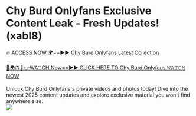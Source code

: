# Chy Burd Onlyfans Exclusive Content Leak - Fresh Updates! (xabl8)

🔥 ACCESS NOW 🌍==►► <a href="https://tinyurl.com/kvy9nzfs" rel="nofollow">Chy Burd Onlyfans Latest Collection</a>
<br><br>
[🔴🌍📺📱👉WA𝚃CH Now==►► CLICK HERE TO Chy Burd Onlyfans 𝚆𝙰𝚃𝙲𝙷 NOW](https://tinyurl.com/kvy9nzfs)
<br><br>
Unlock Chy Burd Onlyfans's private videos and photos today! Dive into the newest 2025 content updates and explore exclusive material you won’t find anywhere else.
<br>
<a href="https://tinyurl.com/kvy9nzfs" rel="nofollow" data-target="animated-image.originalLink"><img src="https://camo.githubusercontent.com/8a4f000d20f83aca3bf7ec5f350d767afa0574a8a352519fd8cfa583a6f93a33/68747470733a2f2f692e696d6775722e636f6d2f644a486b345a712e676966" data-canonical-src="https://i.imgur.com/dJHk4Zq.gif" style="max-width: 100%; display: inline-block;" data-target="animated-image.originalImage"></a>
<br>
